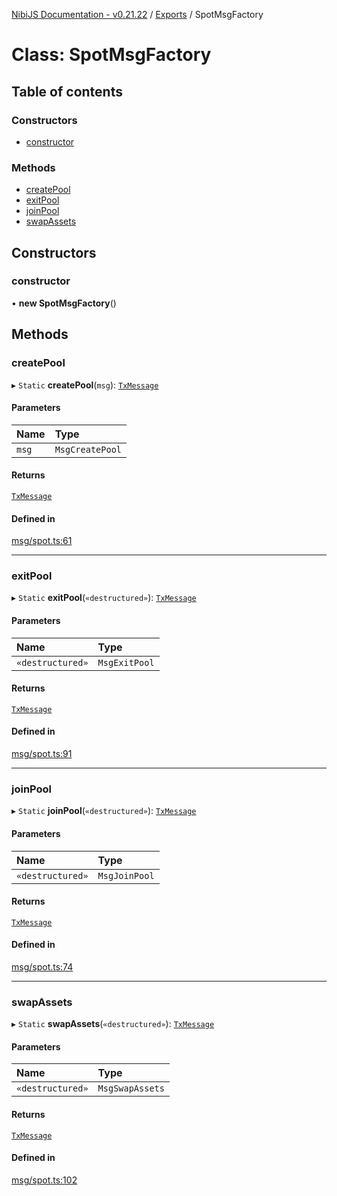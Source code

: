 [NibiJS Documentation - v0.21.22](../intro.md) / [Exports](../modules.md) / SpotMsgFactory

# Class: SpotMsgFactory

## Table of contents

### Constructors

- [constructor](SpotMsgFactory.md#constructor)

### Methods

- [createPool](SpotMsgFactory.md#createpool)
- [exitPool](SpotMsgFactory.md#exitpool)
- [joinPool](SpotMsgFactory.md#joinpool)
- [swapAssets](SpotMsgFactory.md#swapassets)

## Constructors

### constructor

• **new SpotMsgFactory**()

## Methods

### createPool

▸ `Static` **createPool**(`msg`): [`TxMessage`](../interfaces/TxMessage.md)

#### Parameters

| Name  | Type            |
| :---- | :-------------- |
| `msg` | `MsgCreatePool` |

#### Returns

[`TxMessage`](../interfaces/TxMessage.md)

#### Defined in

[msg/spot.ts:61](https://github.com/NibiruChain/ts-sdk/blob/1afbc87/packages/nibijs/src/msg/spot.ts#L61)

---

### exitPool

▸ `Static` **exitPool**(`«destructured»`): [`TxMessage`](../interfaces/TxMessage.md)

#### Parameters

| Name             | Type          |
| :--------------- | :------------ |
| `«destructured»` | `MsgExitPool` |

#### Returns

[`TxMessage`](../interfaces/TxMessage.md)

#### Defined in

[msg/spot.ts:91](https://github.com/NibiruChain/ts-sdk/blob/1afbc87/packages/nibijs/src/msg/spot.ts#L91)

---

### joinPool

▸ `Static` **joinPool**(`«destructured»`): [`TxMessage`](../interfaces/TxMessage.md)

#### Parameters

| Name             | Type          |
| :--------------- | :------------ |
| `«destructured»` | `MsgJoinPool` |

#### Returns

[`TxMessage`](../interfaces/TxMessage.md)

#### Defined in

[msg/spot.ts:74](https://github.com/NibiruChain/ts-sdk/blob/1afbc87/packages/nibijs/src/msg/spot.ts#L74)

---

### swapAssets

▸ `Static` **swapAssets**(`«destructured»`): [`TxMessage`](../interfaces/TxMessage.md)

#### Parameters

| Name             | Type            |
| :--------------- | :-------------- |
| `«destructured»` | `MsgSwapAssets` |

#### Returns

[`TxMessage`](../interfaces/TxMessage.md)

#### Defined in

[msg/spot.ts:102](https://github.com/NibiruChain/ts-sdk/blob/1afbc87/packages/nibijs/src/msg/spot.ts#L102)

